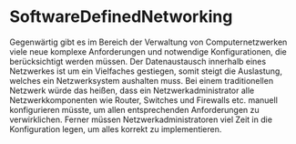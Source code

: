 # SoftwareDefinedNetworking
Gegenwärtig gibt es im Bereich der Verwaltung von Computernetzwerken viele neue komplexe Anforderungen und notwendige Konfigurationen, die berücksichtigt werden müssen. 
Der Datenaustausch innerhalb eines Netzwerkes ist um ein Vielfaches gestiegen, somit steigt die Auslastung, welches ein Netzwerksystem aushalten muss. Bei einem traditionellen Netzwerk würde das heißen, dass ein Netzwerkadministrator alle Netzwerkkomponenten wie Router, Switches und Firewalls etc. manuell konfigurieren müsste, um allen entsprechenden Anforderungen zu verwirklichen. Ferner müssen Netzwerkadministratoren viel Zeit in die Konfiguration legen, um alles korrekt zu implementieren.
